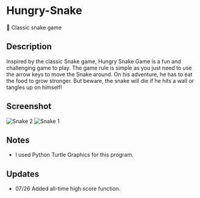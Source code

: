 # Hungry-Snake
🐍 Classic snake game

## Description
Inspired by the classic Snake game, Hungry Snake Game is a fun and challenging game to play. The game rule is simple as you just need to use the arrow keys to
move the Snake around. On his adventure, he has to eat the food to grow stronger. But beware, the snake will die if he hits a wall or tangles up on himself!

## Screenshot
![Snake 2](https://user-images.githubusercontent.com/89439262/178897638-fb0aa93f-5cfa-4cc0-9ff4-2db369e441f6.PNG)
![Snake 1](https://user-images.githubusercontent.com/89439262/178897642-f7420c32-2191-4107-94a9-4e05cef5af1e.PNG)

## Notes
- I used Python Turtle Graphics for this program.

## Updates
- 07/26 Added all-time high score function.
